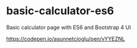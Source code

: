 # basic-calculator-es6
Basic calculator page with ES6 and Bootstrap 4 UI
 
https://codepen.io/asunnetcioglu/pen/vYYEZNL
